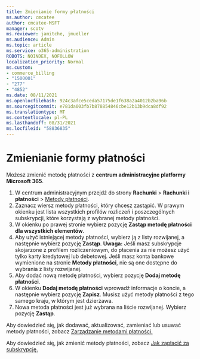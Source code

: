 ```yaml
---
title: Zmienianie formy płatności
ms.author: cmcatee
author: cmcatee-MSFT
manager: scotv
ms.reviewer: jamitche, jmueller
ms.audience: Admin
ms.topic: article
ms.service: o365-administration
ROBOTS: NOINDEX, NOFOLLOW
localization_priority: Normal
ms.custom:
- commerce_billing
- "1500001"
- "277"
- "4852"
ms.date: 08/11/2021
ms.openlocfilehash: 924c3afce5ceda57175de1f638a2a4012b2ba96b
ms.sourcegitcommit: e781da003fb7b878854846cbe12b13b9dca8df92
ms.translationtype: MT
ms.contentlocale: pl-PL
ms.lasthandoff: 08/31/2021
ms.locfileid: "58836835"
---
```

# <a name="change-payment-method"></a>Zmienianie formy płatności

Możesz zmienić metodę płatności z **centrum administracyjne platformy Microsoft 365**.
  
1. W centrum administracyjnym przejdź do strony **Rachunki** > **Rachunki i płatności** > [Metody płatności](https://go.microsoft.com/fwlink/p/?linkid=2018806).
2. Zaznacz wiersz metody płatności, który chcesz zastąpić. W prawym okienku jest lista wszystkich profilów rozliczeń i poszczególnych subskrypcji, które korzystają z wybranej metody płatności.
3. W okienku po prawej stronie wybierz pozycję **Zastąp metodę płatności dla wszystkich elementów**.
4. Aby użyć istniejącej metody płatności, wybierz ją z listy rozwijanej, a następnie wybierz pozycję **Zastąp**.
    **Uwaga:** Jeśli masz subskrypcje skojarzone z profilem rozliczeniowym, do płacenia za nie możesz użyć tylko karty kredytowej lub debetowej. Jeśli masz konta bankowe wymienione na stronie **Metody płatności**, nie są one dostępne do wybrania z listy rozwijanej.
5. Aby dodać nową metodę płatności, wybierz pozycję **Dodaj metodę płatności**.
6. W okienku **Dodaj metodę płatności** wprowadź informacje o koncie, a następnie wybierz pozycję **Zapisz**. Musisz użyć metody płatności z tego samego kraju, w którym jest dzierżawa.
7. Nowa metoda płatności jest już wybrana na liście rozwijanej. Wybierz pozycję **Zastąp**.

Aby dowiedzieć się, jak dodawać, aktualizować, zamieniać lub usuwać metody płatności, zobacz [Zarządzanie metodami płatności.](https://docs.microsoft.com/microsoft-365/commerce/billing-and-payments/manage-payment-methods)

Aby dowiedzieć się, jak zmienić metody płatności, zobacz [Jak zapłacić za subskrypcję.](https://docs.microsoft.com/microsoft-365/commerce/billing-and-payments/pay-for-your-subscription)